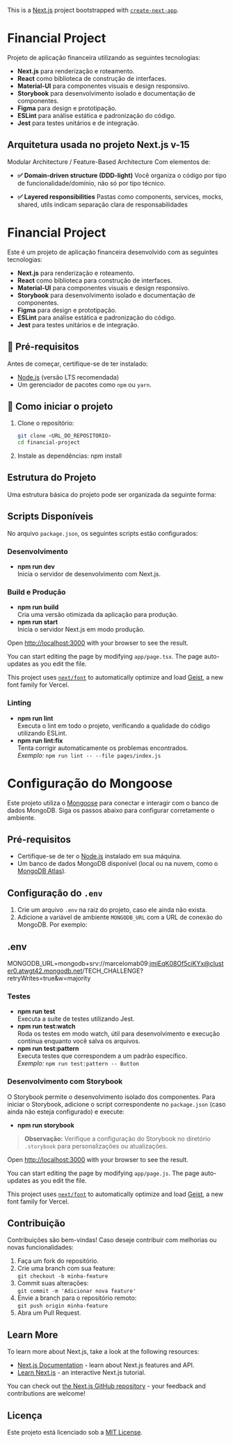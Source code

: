 This is a [Next.js](https://nextjs.org) project bootstrapped with [`create-next-app`](https://nextjs.org/docs/app/api-reference/cli/create-next-app).

# Financial Project

Projeto de aplicação financeira utilizando as seguintes tecnologias:

- **Next.js** para renderização e roteamento.
- **React** como biblioteca de construção de interfaces.
- **Material-UI** para componentes visuais e design responsivo.
- **Storybook** para desenvolvimento isolado e documentação de componentes.
- **Figma** para design e prototipação.
- **ESLint** para análise estática e padronização do código.
- **Jest** para testes unitários e de integração.

## Arquitetura usada no projeto Next.js v-15

Modular Architecture / Feature-Based Architecture
Com elementos de:

- **✅ Domain-driven structure (DDD-light)**
Você organiza o código por tipo de funcionalidade/domínio, não só por tipo técnico.

- **✅ Layered responsibilities**
Pastas como components, services, mocks, shared, utils indicam separação clara de responsabilidades


# Financial Project

Este é um projeto de aplicação financeira desenvolvido com as seguintes tecnologias:

- **Next.js** para renderização e roteamento.
- **React** como biblioteca para construção de interfaces.
- **Material-UI** para componentes visuais e design responsivo.
- **Storybook** para desenvolvimento isolado e documentação de componentes.
- **Figma** para design e prototipação.
- **ESLint** para análise estática e padronização do código.
- **Jest** para testes unitários e de integração.

## 📌 Pré-requisitos

Antes de começar, certifique-se de ter instalado:

- [Node.js](https://nodejs.org/) (versão LTS recomendada)
- Um gerenciador de pacotes como `npm` ou `yarn`.

## 🚀 Como iniciar o projeto

1. Clone o repositório:

   ```bash
   git clone <URL_DO_REPOSITORIO>
   cd financial-project

   ```

2. Instale as dependências:
   npm install

## Estrutura do Projeto

Uma estrutura básica do projeto pode ser organizada da seguinte forma:

## Scripts Disponíveis

No arquivo `package.json`, os seguintes scripts estão configurados:

### Desenvolvimento

- **npm run dev**  
  Inicia o servidor de desenvolvimento com Next.js.

### Build e Produção

- **npm run build**  
  Cria uma versão otimizada da aplicação para produção.
- **npm run start**  
  Inicia o servidor Next.js em modo produção.

Open [http://localhost:3000](http://localhost:3000) with your browser to see the result.

You can start editing the page by modifying `app/page.tsx`. The page auto-updates as you edit the file.

This project uses [`next/font`](https://nextjs.org/docs/app/building-your-application/optimizing/fonts) to automatically optimize and load [Geist](https://vercel.com/font), a new font family for Vercel.

### Linting

- **npm run lint**  
  Executa o lint em todo o projeto, verificando a qualidade do código utilizando ESLint.
- **npm run lint:fix**  
  Tenta corrigir automaticamente os problemas encontrados.  
  _Exemplo:_ `npm run lint -- --file pages/index.js`

# Configuração do Mongoose

Este projeto utiliza o [Mongoose](https://mongoosejs.com/) para conectar e interagir com o banco de dados MongoDB. Siga os passos abaixo para configurar corretamente o ambiente.

## Pré-requisitos

- Certifique-se de ter o [Node.js](https://nodejs.org/) instalado em sua máquina.
- Um banco de dados MongoDB disponível (local ou na nuvem, como o [MongoDB Atlas](https://www.mongodb.com/cloud/atlas)).

## Configuração do `.env`

1. Crie um arquivo `.env` na raiz do projeto, caso ele ainda não exista.
2. Adicione a variável de ambiente `MONGODB_URL` com a URL de conexão do MongoDB. Por exemplo:

## .env

MONGODB_URL=mongodb+srv://marcelomab09:jmiEqK08Of5ciKYx@cluster0.atwgt42.mongodb.net/TECH_CHALLENGE?retryWrites=true&w=majority

### Testes

- **npm run test**  
  Executa a suíte de testes utilizando Jest.
- **npm run test:watch**  
  Roda os testes em modo watch, útil para desenvolvimento e execução contínua enquanto você salva os arquivos.
- **npm run test:pattern**  
  Executa testes que correspondem a um padrão específico.  
  _Exemplo:_ `npm run test:pattern -- Button`

### Desenvolvimento com Storybook

O Storybook permite o desenvolvimento isolado dos componentes. Para iniciar o Storybook, adicione o script correspondente no `package.json` (caso ainda não esteja configurado) e execute:

- **npm run storybook**

> **Observação:** Verifique a configuração do Storybook no diretório `.storybook` para personalizações ou atualizações.

Open [http://localhost:3000](http://localhost:3000) with your browser to see the result.

You can start editing the page by modifying `app/page.js`. The page auto-updates as you edit the file.

This project uses [`next/font`](https://nextjs.org/docs/app/building-your-application/optimizing/fonts) to automatically optimize and load [Geist](https://vercel.com/font), a new font family for Vercel.

## Contribuição

Contribuições são bem-vindas! Caso deseje contribuir com melhorias ou novas funcionalidades:

1. Faça um fork do repositório.
2. Crie uma branch com sua feature:  
   `git checkout -b minha-feature`
3. Commit suas alterações:  
   `git commit -m 'Adicionar nova feature'`
4. Envie a branch para o repositório remoto:  
   `git push origin minha-feature`
5. Abra um Pull Request.

## Learn More

To learn more about Next.js, take a look at the following resources:

- [Next.js Documentation](https://nextjs.org/docs) - learn about Next.js features and API.
- [Learn Next.js](https://nextjs.org/learn) - an interactive Next.js tutorial.

You can check out [the Next.js GitHub repository](https://github.com/vercel/next.js) - your feedback and contributions are welcome!

## Licença

Este projeto está licenciado sob a [MIT License](LICENSE).
